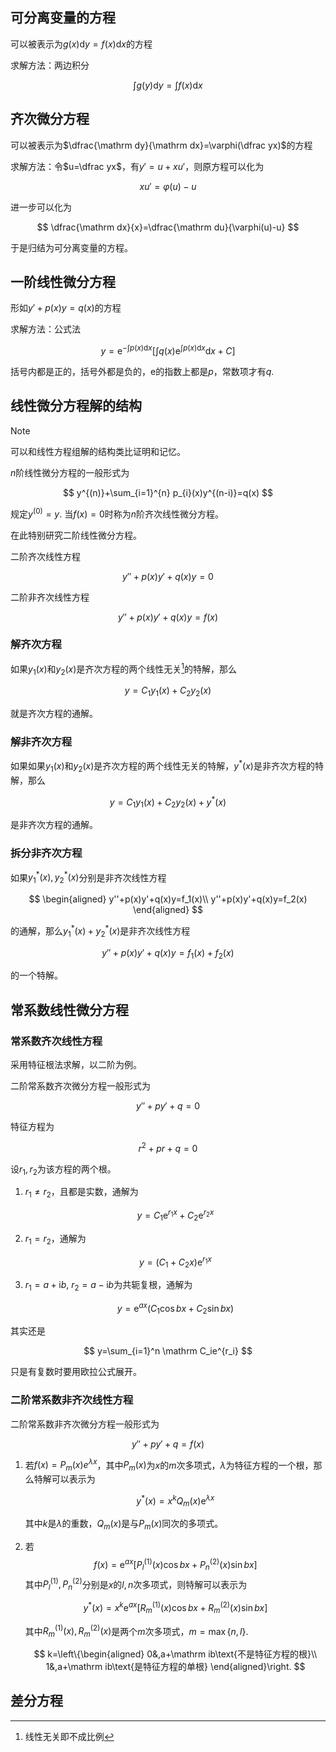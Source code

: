 ## 可分离变量的方程

可以被表示为$g(x)\mathrm dy=f(x)\mathrm dx$的方程

求解方法：两边积分

$$
\int g(y)\mathrm dy=\int f(x)\mathrm dx
$$

## 齐次微分方程

可以被表示为$\dfrac{\mathrm dy}{\mathrm dx}=\varphi(\dfrac yx)$的方程

求解方法：令$u=\dfrac yx$，有$y'=u+xu'$，则原方程可以化为

$$
xu'=\varphi(u)-u
$$

进一步可以化为

$$
\dfrac{\mathrm dx}{x}=\dfrac{\mathrm du}{\varphi(u)-u}
$$

于是归结为可分离变量的方程。

## 一阶线性微分方程

形如$y'+p(x)y=q(x)$的方程

求解方法：公式法

$$
y=
\mathrm e^{-\int p(x)\mathrm dx}
\left[
\int q(x)\mathrm e^{\int p(x)\mathrm dx}\mathrm dx+C
\right]
$$

括号内都是正的，括号外都是负的，e的指数上都是$p$，常数项才有$q$.

## 线性微分方程解的结构

>[!note]
> 可以和线性方程组解的结构类比证明和记忆。

$n$阶线性微分方程的一般形式为

$$
y^{(n)}+\sum_{i=1}^{n} p_{i}(x)y^{(n-i)}=q(x)
$$

规定$y^{(0)}=y$. 当$f(x)=0$时称为$n$阶齐次线性微分方程。

在此特别研究二阶线性微分方程。

二阶齐次线性方程

$$
y''+p(x)y'+q(x)y=0
$$


二阶非齐次线性方程

$$
y''+p(x)y'+q(x)y=f(x)
$$

### 解齐次方程

如果$y_1(x)$和$y_2(x)$是齐次方程的两个线性无关[^1]的特解，那么

$$
y=C_1y_1(x)+C_2y_2(x)
$$

[^1]: 线性无关即不成比例

就是齐次方程的通解。

### 解非齐次方程

如果如果$y_1(x)$和$y_2(x)$是齐次方程的两个线性无关的特解，$y^*(x)$是非齐次方程的特解，那么

$$
y=C_1y_1(x)+C_2y_2(x)+y^*(x)
$$

是非齐次方程的通解。

### 拆分非齐次方程

如果$y_1^*(x),y_2^*(x)$分别是非齐次线性方程

$$
\begin{aligned}
y''+p(x)y'+q(x)y=f_1(x)\\
y''+p(x)y'+q(x)y=f_2(x)
\end{aligned}
$$

的通解，那么$y_1^*(x)+y_2^*(x)$是非齐次线性方程

$$
y''+p(x)y'+q(x)y=f_1(x)+f_2(x)
$$

的一个特解。

## 常系数线性微分方程

### 常系数齐次线性方程

采用特征根法求解，以二阶为例。

二阶常系数齐次微分方程一般形式为

$$
y''+py'+q=0
$$

特征方程为

$$
r^2+pr+q=0
$$

设$r_1,r_2$为该方程的两个根。

1. $r_1\not= r_2$，且都是实数，通解为
    
    $$
    y=C_1\mathrm e^{r_1x}+C_2\mathrm e^{r_2x}
    $$
    
2. $r_1=r_2$，通解为
    
	$$
	y=(C_1+C_2x)\mathrm e^{r_1x}
	$$
	
3. $r_1=a+\mathrm ib,\ r_2=a-\mathrm ib$为共轭复根，通解为
    
	$$
	y=\mathrm e^{ax}(C_1\cos bx+C_2\sin bx)
	$$

其实还是

$$
y=\sum_{i=1}^n \mathrm C_ie^{r_i}
$$

只是有复数时要用欧拉公式展开。

### 二阶常系数非齐次线性方程

二阶常系数非齐次微分方程一般形式为

$$
y''+py'+q=f(x)
$$

1. 若$f(x)=P_m(x)e^{\lambda x}$，其中$P_m(x)$为$x$的$m$次多项式，$\lambda$为特征方程的一个根，那么特解可以表示为
    
	$$
	y^*(x)=x^kQ_m(x)\mathrm e^{\lambda x}
	$$
	
	其中$k$是$\lambda$的重数，$Q_m(x)$是与$P_m(x)$同次的多项式。
	
1. 若$$f(x)=\mathrm e^{ax}[P_l^{(1)}(x)\cos bx+P_n^{(2)}(x)\sin bx]$$其中$P_l^{(1)},P_n^{(2)}$分别是$x$的$l,n$次多项式，则特解可以表示为
    
	$$
	y^*(x)=x^k\mathrm e^{ax}[R_m^{(1)}(x)\cos bx+R_m^{(2)}(x)\sin bx]
	$$
	
	其中$R_m^{(1)}(x),R_m^{(2)}(x)$是两个$m$次多项式，$m=\max\{n,l\}$.
	
	$$
    k=\left\{\begin{aligned}
    0&,a+\mathrm ib\text{不是特征方程的根}\\
    1&,a+\mathrm ib\text{是特征方程的单根}
    \end{aligned}\right.
    $$

## 差分方程

